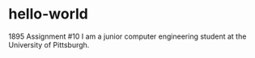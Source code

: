 # hello-world
1895 Assignment #10
I am a junior computer engineering student at the University of Pittsburgh.
